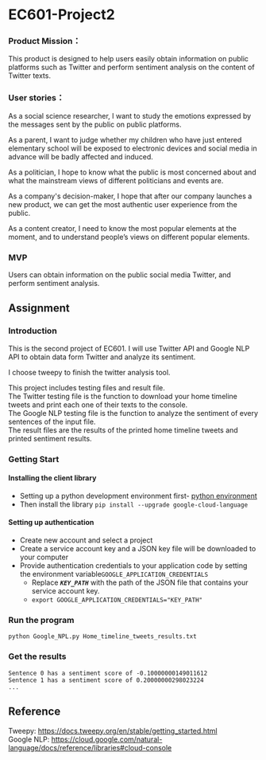 # EC601-Project2
### Product Mission：

This product is designed to help users easily obtain information on public platforms such as Twitter and perform sentiment analysis on the content of Twitter texts.

### User stories：

As a social science researcher, I want to study the emotions expressed by the messages sent by the public on public platforms.

As a parent, I want to judge whether my children who have just entered elementary school will be exposed to electronic devices and social media in advance will be badly affected and induced.

As a politician, I hope to know what the public is most concerned about and what the mainstream views of different politicians and events are.

As a company's decision-maker, I hope that after our company launches a new product, we can get the most authentic user experience from the public.

As a content creator, I need to know the most popular elements at the moment, and to understand people’s views on different popular elements.

### MVP

Users can obtain information on the public social media Twitter, and perform sentiment analysis.


## Assignment
### Introduction
This is the second project of EC601. I will use Twitter API and Google NLP API to obtain data form Twitter and analyze its sentiment.

I choose tweepy to finish the twitter analysis tool.

This project includes testing files and result file.  
The Twitter testing file is the function to download your home timeline tweets and print each one of their texts to the console.  
The Google NLP testing file is the function to analyze the sentiment of every sentences of the input file.   
The result files are the results of the printed home timeline tweets and printed sentiment results.  

### Getting Start
#### Installing the client library
- Setting up a python development environment first- [python environment](https://cloud.google.com/python/docs/setup "The tutorial to set up")    
- Then install the library `pip install --upgrade google-cloud-language`
#### Setting up authentication
- Create new account and select a project
- Create a service account key and a JSON key file will be downloaded to your computer
- Provide authentication credentials to your application code by setting the environment variable`GOOGLE_APPLICATION_CREDENTIALS`
  - Replace ***`KEY_PATH`*** with the path of the JSON file that contains your service account key.
  -  `export GOOGLE_APPLICATION_CREDENTIALS="KEY_PATH"`
### Run the program
```
python Google_NPL.py Home_timeline_tweets_results.txt
```
### Get the results
```
Sentence 0 has a sentiment score of -0.10000000149011612
Sentence 1 has a sentiment score of 0.20000000298023224
...
```
## Reference
Tweepy: <https://docs.tweepy.org/en/stable/getting_started.html>  
Google NLP: <https://cloud.google.com/natural-language/docs/reference/libraries#cloud-console>
